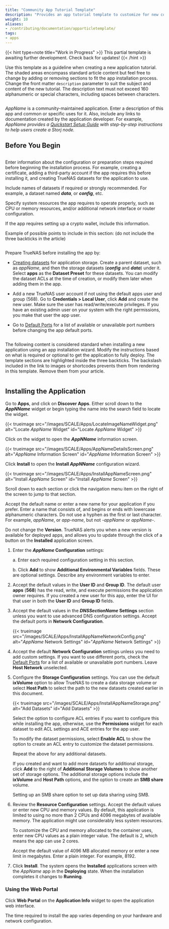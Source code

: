 ```yaml
---
title: "Community App Tutorial Template"
description: "Provides an app tutorial template to customize for new community-maintained app tutorials."
weight: 10
aliases:
- /contributing/documentation/apparticletemplate/
tags:
- apps
---
```


{{< hint type=note title="Work in Progress" >}}
This partial template is awaiting further development.
Check back for updates!
{{< /hint >}}

Use this template as a guideline when creating a new application tutorial.
The shaded areas encompass standard article content but feel free to change by adding or removing sections to fit the app installation process.
Change the front matter `description` parameter to suit the subject and content of the new tutorial.
The description text must not exceed 160 alphanumeric or special characters, including spaces between characters.

```
```
*AppName* is a community-maintained application.
Enter a description of this app and common or specific uses for it. Also, include any links to documentation created by the application developer.
For example, 
*AppName provides a [Quickstart Setup Guide](\https://docs.appName/setup) with step-by-step instructions to help users create a Storj node.*

## Before You Begin
```
```
Enter information about the configuration or preparation steps required before beginning the installation process.
For example, creating a certificate, adding a third-party account if the app requires this before installing it, and creating TrueNAS datasets for the application to use.

Include names of datasets if required or strongly recommended. For example, a dataset named ***data***, or ***config***, etc.

Specify system resources the app requires to operate properly, such as CPU or memory resources, and/or additional network interface or router configuration.

If the app requires setting up a crypto wallet, include this information.

Example of possible points to include in this section: (do not include the three backticks in the article)
```
```
Prepare TrueNAS before installing the app by: 
   
* [Creating datasets](#creating-the-storj-datasets-on-truenas-scale) for application storage. 
  Create a parent dataset, such as *appName*, and then the storage datasets (***config*** and ***data***) under it.
  Select **apps** as the **Dataset Preset** for these datasets. You can modify the dataset ACLs at the time of creation, or modify them later when adding them in the app.

* Add a new TrueNAS user account if not using the default apps user and group (568).
  Go to **Credentials > Local User**, click **Add** and create the new user.
  Make sure the user has read/write/execute privileges. If you have an existing admin user on your system with the right permissions, you make that user the app user.

* Go to [Default Ports](https://www.truenas.com/docs/references/defaultports/) for a list of available or unavailable port numbers before changing the app default ports. 

```
```
The following content is considered standard when installing a new application using an app installation wizard. Modify the instructions based on what is required or optional to get the application to fully deploy.
The template sections are highlighted inside the three backticks. The backslash included in the link to images or shortcodes prevents them from rendering in this template. Remove them from your article.
```
```
## Installing the Application

Go to **Apps**, and click on **Discover Apps**.
Either scroll down to the ***AppNName*** widget or begin typing the name into the search field to locate the widget.

{{\< trueimage src="/images/SCALE/Apps/LocateImageNameWidget.png" alt="Locate *AppName* Widget" id="Locate *AppName* Widget" >}}

Click on the widget to open the ***AppNName*** information screen.

{{\< trueimage src="/images/SCALE/Apps/AppNameDetailsScreen.png" alt="*AppName* Information Screen" id="*AppName* Information Screen" >}}

Click **Install** to open the **Install *AppNName*** configuration wizard.

{{\< trueimage src="/images/SCALE/Apps/InstallAppNameScreen.png" alt="Install *AppName* Screen" id="Install *AppName* Screen" >}}

Scroll down to each section or click the navigation menu item on the right of the screen to jump to that section.

Accept the default name or enter a new name for your application if you prefer.
Enter a name that consists of, and begins or ends with lowercase alphanumeric characters.
Do not use a hyphen as the first or last character. For example, *appName*, or *app-name*, but not *-appName* or *appName-*.

Do not change the **Version**. TrueNAS alerts you when a new version is available for deployed apps, and allows you to update through the click of a button on the **Installed** application screen.

1. Enter the ***AppName* Configuration** settings:

   a. Enter each required configuration setting in this section.

   b. Click **Add** to show **Additional Environmental Variables** fields. These are optional settings. Describe any environment variables to enter.

2. Accept the default values in the **User ID** and **Group ID**.
   The default user **apps** (**568**) has the read, write, and execute permissions the application owner requires.
   If you created a new user for this app, enter the UI for that user in both the **User ID** and **Group ID** fields.

3. Accept the default values in the ***DNSSectionName* Settings** section unless you want to use advanced DNS configuration settings.
   Accept the default ports in **Network Configuration**.

   {{\< trueimage src="/images/SCALE/Apps/InstallAppNameNetworkConfig.png" alt="*AppName* Network Settings" id="*AppName* Network Settings" >}}

4. Accept the default **Network Configuration** settings unless you need to add custom settings. 
   If you want to use different ports, check the [Default Ports](https://www.truenas.com/docs/references/defaultports/) for a list of available or unavailable port numbers.
   Leave **Host Network** unselected.

5. Configure the **Storage Configuration** settings.
   You can use the default **ixVolume** option to allow TrueNAS to create a data storage volume or select **Host Path** to select the path to the new datasets created earlier in this document.

   {{\< trueimage src="/images/SCALE/Apps/InstallAppNameStorage.png" alt="Add Datasets" id="Add Datasets" >}}

   Select the option to configure ACL entries if you want to configure this while installing the app, otherwise, use the **Permissions** widget for each dataset to edit ACL settings and ACE entries for the app user.

   To modify the dataset permissions, select **Enable ACL** to show the option to create an ACL entry to customize the dataset permissions.
   
   Repeat the above for any additional datasets.

   If you created and want to add more datasets for additional storage, click **Add** to the right of **Additional Storage Volumes** to show another set of storage options.
   The additional storage options include the **ixVolume** and **Host Path** options, and the option to create an **SMB share** volume.

   Setting up an SMB share option to set up data sharing using SMB.

6. Review the **Resource Configuration** settings.
   Accept the default values or enter new CPU and memory values.
   By default, this application is limited to using no more than 2 CPUs and 4096 megabytes of available memory.
   The application might use considerably less system resources.

   To customize the CPU and memory allocated to the container uses, enter new CPU values as a plain integer value.
   The default is 2, which means the app can use 2 cores.

   Accept the default value of 4096 MB allocated memory or enter a new limit in megabytes.
   Enter a plain integer. For example, 8192.

7. Click **Install**.
   The system opens the **Installed** applications screen with the *AppName* app in the **Deploying** state.
   When the installation completes it changes to **Running**.

### Using the Web Portal
Click **Web Portal** on the **Application Info** widget to open the application web interface.

The time required to install the app varies depending on your hardware and network configuration.
```
```
